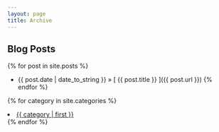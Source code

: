 ```yaml
---
layout: page
title: Archive
---
```


## Blog Posts

{% for post in site.posts %}
  * {{ post.date | date_to_string }} &raquo; [ {{ post.title }} ]({{ post.url }})
{% endfor %}

{% for category in site.categories %}
    <li style="font-size: {{ category | last | size | times: 100 | divided_by: site.categories.size }}%">
        <a href="/{{ category | first | slugize }}/">
            {{ category | first }}
        </a>
    </li>
{% endfor %}